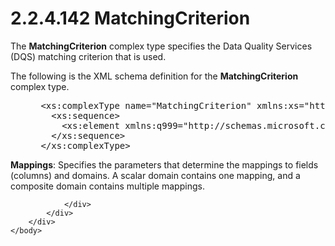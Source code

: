 <html dir="LTR" xmlns:mshelp="http://msdn.microsoft.com/mshelp" xmlns:ddue="http://ddue.schemas.microsoft.com/authoring/2003/5" xmlns:xlink="http://www.w3.org/1999/xlink" xmlns:tool="http://www.microsoft.com/tooltip">
    <head>
        <meta http-equiv="Content-Type" content="text/html; CHARSET=utf-8"></meta>
        <meta name="save" content="history"></meta>
        <title>2.2.4.142 MatchingCriterion</title>
        <xml>
            <mshelp:toctitle title="2.2.4.142 MatchingCriterion"></mshelp:toctitle>
            <mshelp:rltitle title="[MS-SSMDSWS-15]: MatchingCriterion"></mshelp:rltitle>
            <mshelp:keyword index="A" term="214c6d04-7f0d-4766-965c-9f01bea4b677"></mshelp:keyword>
            <mshelp:attr name="DCSext.ContentType" value="open specification"></mshelp:attr>
            <mshelp:attr name="AssetID" value="214c6d04-7f0d-4766-965c-9f01bea4b677"></mshelp:attr>
            <mshelp:attr name="TopicType" value="kbRef"></mshelp:attr>
            <mshelp:attr name="DCSext.Title" value="[MS-SSMDSWS-15]: MatchingCriterion" />
        </xml>
    </head>
    <body>
        <div id="header">
            <h1 class="heading">2.2.4.142 MatchingCriterion</h1>
        </div>
        <div id="mainSection">
            <div id="mainBody">
                <div id="allHistory" class="saveHistory"></div>
                <div id="sectionSection0" class="section" name="collapseableSection">
                    

<p>The <b>MatchingCriterion</b> complex type specifies the Data
Quality Services (DQS) matching criterion that is used.</p>

<p>The following is the XML schema definition for the <b>MatchingCriterion</b>
complex type.</p>

<dl>
<dd>
<div><pre> &lt;xs:complexType name=&quot;MatchingCriterion&quot; xmlns:xs=&quot;http://www.w3.org/2001/XMLSchema&quot;&gt;
   &lt;xs:sequence&gt;
     &lt;xs:element xmlns:q999=&quot;http://schemas.microsoft.com/sqlserver/masterdataservices/2009/09&quot; minOccurs=&quot;0&quot; name=&quot;Mappings&quot; nillable=&quot;true&quot; type=&quot;q999:ArrayOfDataSourceFieldMapping&quot; /&gt;
   &lt;/xs:sequence&gt;
 &lt;/xs:complexType&gt;
</pre></div>
</dd></dl>

<p><b>Mappings</b>: Specifies the parameters that
determine the mappings to fields (columns) and domains. A scalar domain
contains one mapping, and a composite domain contains multiple mappings.</p>


                </div>
            </div>
        </div>
    </body>
</html>